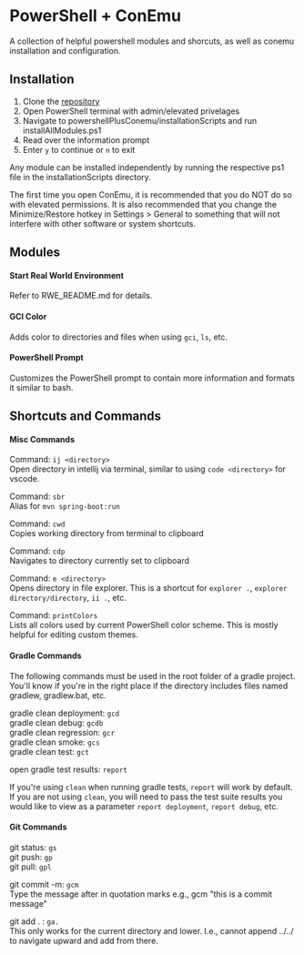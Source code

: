 # PowerShell + ConEmu

A collection of helpful powershell modules and shorcuts, as well as conemu installation and configuration.

## Installation

1. Clone the [repository](https://github.com/tldav/powershellPlusConemu)
2. Open PowerShell terminal with admin/elevated privelages
3. Navigate to powershellPlusConemu/installationScripts and run installAllModules.ps1
4. Read over the information prompt
5. Enter `y` to continue or `n` to exit

Any module can be installed independently by running the respective ps1 file in the installationScripts directory.

The first time you open ConEmu, it is recommended that you do NOT do so with elevated permissions. It is also recommended that you change the Minimize/Restore hotkey in Settings > General to something that will not interfere with other software or system shortcuts.

## Modules

#### Start Real World Environment

Refer to RWE_README.md for details.

#### GCI Color

Adds color to directories and files when using `gci`, `ls`, etc.

#### PowerShell Prompt

Customizes the PowerShell prompt to contain more information and formats it similar to bash.

## Shortcuts and Commands

#### Misc Commands

Command: `ij <directory>`\
Open directory in intellij via terminal, similar to using `code <directory>` for vscode.

Command: `sbr`\
Alias for `mvn spring-boot:run`

Command: `cwd`\
Copies working directory from terminal to clipboard

Command: `cdp`\
Navigates to directory currently set to clipboard

Command: `e <directory>`\
Opens directory in file explorer. This is a shortcut for `explorer .`, `explorer directory/directory`, `ii .`, etc.

Command: `printColors`\
Lists all colors used by current PowerShell color scheme. This is mostly helpful for editing custom themes.

#### Gradle Commands

The following commands must be used in the root folder of a gradle project. You'll know if you're in the right place if the directory includes files named gradlew, gradlew.bat, etc.

gradle clean deployment: `gcd`\
gradle clean debug: `gcdb`\
gradle clean regression: `gcr`\
gradle clean smoke: `gcs`\
gradle clean test: `gct`

open gradle test results: `report`

If you're using `clean` when running gradle tests, `report` will work by default. If you are not using `clean`, you will need to pass the test suite results you would like to view as a parameter `report deployment`, `report debug`, etc.

#### Git Commands

git status: `gs`\
git push: `gp`\
git pull: `gpl`

git commit -m: `gcm`\
Type the message after in quotation marks e.g., gcm "this is a commit message"

git add . : `ga.`\
This only works for the current directory and lower. I.e., cannot append ../../ to navigate upward and add from there.
